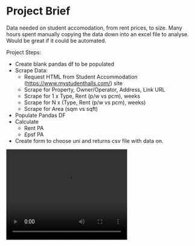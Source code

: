 # Project Brief
Data needed on student accomodation, from rent prices, to size.  Many hours spent manually copying the data down into an excel file to analyse.  Would be great if it could be automated.  

Project Steps:
* Create blank pandas df to be populated
* Scrape Data:
    * Request HTML from Student Accommodation (https://www.mystudenthalls.com/) site
    * Scrape for Property, Owner/Operator, Address, Link URL
    * Scrape for 1 x Type, Rent (p/w vs pcm), weeks
    * Scrape for N x (Type, Rent (p/w vs pcm), weeks)
    * Scrape for Area (sqm vs sqft)
* Populate Pandas DF
* Calculate
    * Rent PA
    * £psf PA
* Create form to choose uni and returns csv file with data on.

<video width="320" height="240" controls>
  <source src="media/manual_data_collection.mov" type="video/mp4">
</video>